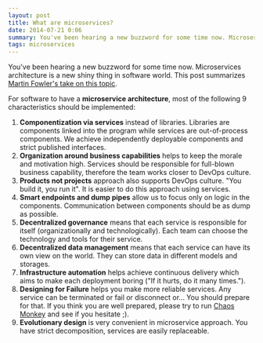```yaml
---
layout: post
title: What are microservices?
date: 2014-07-21 0:06
summary: You've been hearing a new buzzword for some time now. Microservices architecture is a new shiny thing in software world. This post summarizes Martin Fowler's take on this topic.
tags: microservices
---
```


You've been hearing a new buzzword for some time now. Microservices architecture is a new shiny thing in software world. This post summarizes [Martin Fowler's take on this topic](http://martinfowler.com/articles/microservices.html).

For software to have a **microservice architecture**, most of the following 9 characteristics should be implemented:

1. **Componentization via services** instead of libraries. Libraries are components linked into the program while services are out-of-process components. We achieve independently deployable components and strict published interfaces.
1. **Organization around business capabilities** helps to keep the morale and motivation high. Services should be responsible for full-blown business capability, therefore the team works closer to DevOps culture.
1. **Products not projects** approach also supports DevOps culture. "You build it, you run it". It is easier to do this approach using services.
1. **Smart endpoints and dump pipes** allow us to focus only on logic in the components. Communication between components should be as dump as possible.
1. **Decentralized governance** means that each service is responsible for itself (organizationally and technologically). Each team can choose the technology and tools for their service.
1. **Decentralized data management** means that each service can have its own view on the world. They can store data in different models and storages.
1. **Infrastructure automation** helps achieve continuous delivery which aims to make each deployment boring ("If it hurts, do it many times.").
1. **Designing for Failure** helps you make more reliable services. Any service can be terminated or fail or disconnect or... You should prepare for that. If you think you are well prepared, please try to run [Chaos Monkey](http://techblog.netflix.com/2012/07/chaos-monkey-released-into-wild.html) and see if you hesitate ;).
1. **Evolutionary design** is very convenient in microservice approach. You have strict decomposition, services are easily replaceable.
